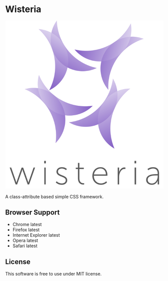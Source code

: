 # Wisteria

![](img/logo.svg)

A class-attribute based simple CSS framework.

## Browser Support

+ Chrome latest
+ Firefox latest
+ Internet Explorer latest
+ Opera latest
+ Safari latest

## License

This software is free to use under MIT license.